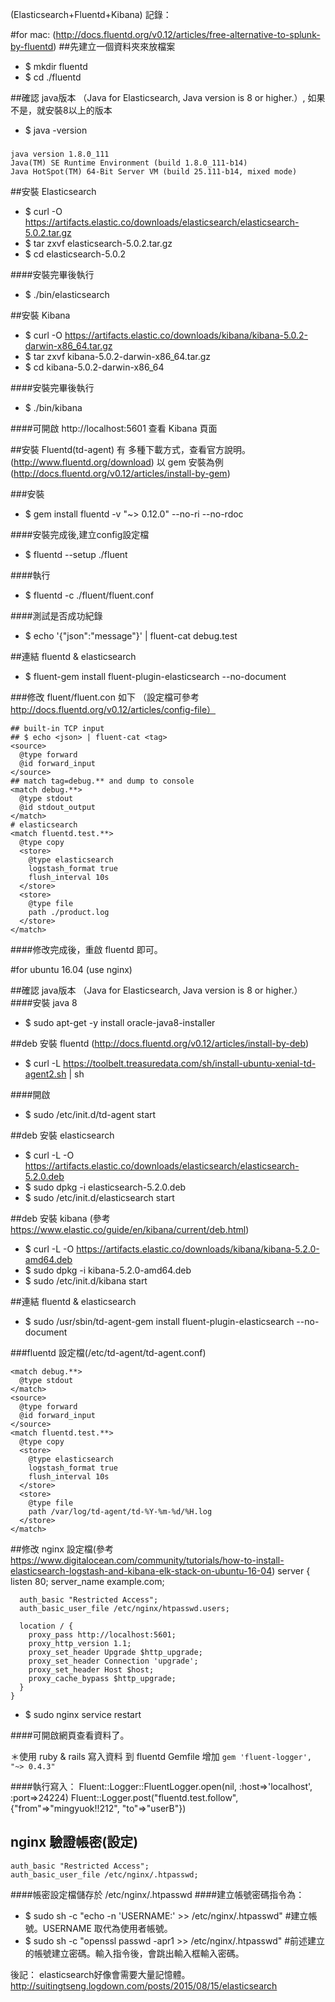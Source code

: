 (Elasticsearch+Fluentd+Kibana) 記錄：

#for mac: (http://docs.fluentd.org/v0.12/articles/free-alternative-to-splunk-by-fluentd)
##先建立一個資料夾來放檔案
* $ mkdir fluentd
* $ cd ./fluentd

##確認 java版本 （Java for Elasticsearch, Java version is 8 or higher.）, 如果不是，就安裝8以上的版本
* $ java -version

###
    java version 1.8.0_111
    Java(TM) SE Runtime Environment (build 1.8.0_111-b14)
    Java HotSpot(TM) 64-Bit Server VM (build 25.111-b14, mixed mode)

##安裝 Elasticsearch
* $ curl -O https://artifacts.elastic.co/downloads/elasticsearch/elasticsearch-5.0.2.tar.gz
* $ tar zxvf elasticsearch-5.0.2.tar.gz
* $ cd elasticsearch-5.0.2

####安裝完畢後執行
* $ ./bin/elasticsearch

##安裝 Kibana
* $ curl -O https://artifacts.elastic.co/downloads/kibana/kibana-5.0.2-darwin-x86_64.tar.gz
* $ tar zxvf kibana-5.0.2-darwin-x86_64.tar.gz
* $ cd kibana-5.0.2-darwin-x86_64

####安裝完畢後執行
* $ ./bin/kibana

####可開啟 http://localhost:5601 查看 Kibana 頁面

##安裝 Fluentd(td-agent)
有 多種下載方式，查看官方說明。(http://www.fluentd.org/download)
以 gem 安裝為例 (http://docs.fluentd.org/v0.12/articles/install-by-gem)

###安裝
* $ gem install fluentd -v "~> 0.12.0" --no-ri --no-rdoc

####安裝完成後,建立config設定檔
* $ fluentd --setup ./fluent

####執行
* $ fluentd -c ./fluent/fluent.conf

####測試是否成功紀錄
* $ echo '{"json":"message"}' | fluent-cat debug.test

##連結 fluentd & elasticsearch
* $ fluent-gem install fluent-plugin-elasticsearch --no-document

###修改 fluent/fluent.con 如下
（設定檔可參考 http://docs.fluentd.org/v0.12/articles/config-file）

    ## built-in TCP input
    ## $ echo <json> | fluent-cat <tag>
    <source>
      @type forward
      @id forward_input
    </source>
    ## match tag=debug.** and dump to console
    <match debug.**>
      @type stdout
      @id stdout_output
    </match>
    # elasticsearch
    <match fluentd.test.**>
      @type copy
      <store>
        @type elasticsearch
        logstash_format true
        flush_interval 10s
      </store>
      <store>
        @type file
        path ./product.log
      </store>
    </match>

####修改完成後，重啟 fluentd 即可。



#for ubuntu 16.04 (use nginx)

##確認 java版本 （Java for Elasticsearch, Java version is 8 or higher.）
####安裝 java 8
* $ sudo apt-get -y install oracle-java8-installer

##deb 安裝 fluentd (http://docs.fluentd.org/v0.12/articles/install-by-deb)
* $ curl -L https://toolbelt.treasuredata.com/sh/install-ubuntu-xenial-td-agent2.sh | sh

####開啟
* $ sudo /etc/init.d/td-agent start

##deb 安裝 elasticsearch
* $ curl -L -O https://artifacts.elastic.co/downloads/elasticsearch/elasticsearch-5.2.0.deb
* $ sudo dpkg -i elasticsearch-5.2.0.deb
* $ sudo /etc/init.d/elasticsearch start

##deb 安裝 kibana
(參考 https://www.elastic.co/guide/en/kibana/current/deb.html)
* $ curl -L -O https://artifacts.elastic.co/downloads/kibana/kibana-5.2.0-amd64.deb
* $ sudo dpkg -i kibana-5.2.0-amd64.deb
* $ sudo /etc/init.d/kibana start

##連結 fluentd & elasticsearch
* $ sudo /usr/sbin/td-agent-gem install fluent-plugin-elasticsearch --no-document

###fluentd 設定檔(/etc/td-agent/td-agent.conf)

    <match debug.**>
      @type stdout
    </match>
    <source>
      @type forward
      @id forward_input
    </source>
    <match fluentd.test.**>
      @type copy
      <store>
        @type elasticsearch
        logstash_format true
        flush_interval 10s
      </store>
      <store>
        @type file
        path /var/log/td-agent/td-%Y-%m-%d/%H.log
      </store>
    </match>

##修改 nginx 設定檔(參考 https://www.digitalocean.com/community/tutorials/how-to-install-elasticsearch-logstash-and-kibana-elk-stack-on-ubuntu-16-04)
    server {
      listen 80;
      server_name example.com;


      auth_basic "Restricted Access";
      auth_basic_user_file /etc/nginx/htpasswd.users;

      location / {
        proxy_pass http://localhost:5601;
        proxy_http_version 1.1;
        proxy_set_header Upgrade $http_upgrade;
        proxy_set_header Connection 'upgrade';
        proxy_set_header Host $host;
        proxy_cache_bypass $http_upgrade;
      }
    }
* $ sudo nginx service restart

####可開啟網頁查看資料了。


＊使用 ruby & rails 寫入資料 到 fluentd
Gemfile 增加
`gem 'fluent-logger', "~> 0.4.3"`

####執行寫入：
    Fluent::Logger::FluentLogger.open(nil, :host=>'localhost', :port=>24224)
    Fluent::Logger.post("fluentd.test.follow", {"from"=>"mingyuok!!212", "to"=>"userB"})


## nginx 驗證帳密(設定)
    auth_basic "Restricted Access";
    auth_basic_user_file /etc/nginx/.htpasswd;

####帳密設定檔儲存於 /etc/nginx/.htpasswd
####建立帳號密碼指令為：
* $ sudo sh -c "echo -n 'USERNAME:' >> /etc/nginx/.htpasswd" #建立帳號。USERNAME 取代為使用者帳號。
* $ sudo sh -c "openssl passwd -apr1 >> /etc/nginx/.htpasswd" #前述建立的帳號建立密碼。輸入指令後，會跳出輸入框輸入密碼。



後記：
elasticsearch好像會需要大量記憶體。
http://suitingtseng.logdown.com/posts/2015/08/15/elasticsearch
